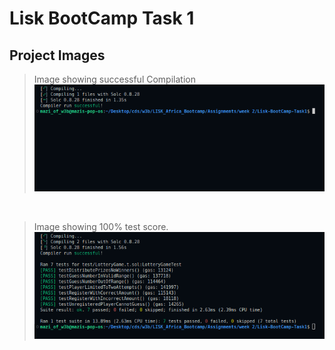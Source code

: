 # Lisk BootCamp Task 1

## Project Images

> Image showing successful Compilation
> <img src="compiled-successfully.png"></img>

<br>

> Image showing 100% test score.
> <img src="all-test-passed.png"></img>
